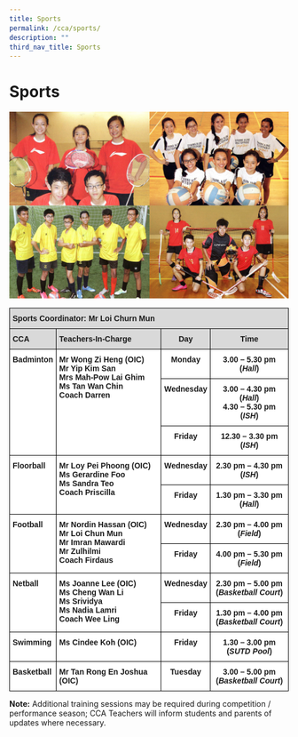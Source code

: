 ```yaml
---
title: Sports
permalink: /cca/sports/
description: ""
third_nav_title: Sports
---
```

Sports
======

![Sports](/images/Physical-Sports.jpg)

<style type="text/css">
.tg  {border-collapse:collapse;border-spacing:0;}
.tg td{border-color:black;border-style:solid;border-width:1px;font-family:Arial, sans-serif;font-size:14px;
  overflow:hidden;padding:10px 5px;word-break:normal;}
.tg th{border-color:black;border-style:solid;border-width:1px;font-family:Arial, sans-serif;font-size:14px;
  font-weight:normal;overflow:hidden;padding:10px 5px;word-break:normal;}
.tg .tg-xqm4{background-color:#D9D9D9;font-weight:bold;text-align:left;vertical-align:top}
.tg .tg-px6y{background-color:#D9D9D9;font-weight:bold;text-align:center;vertical-align:top}
.tg .tg-dgl5{background-color:#FFF;font-weight:bold;text-align:left;vertical-align:top}
.tg .tg-9hzb{background-color:#FFF;font-weight:bold;text-align:center;vertical-align:top}
</style>
<table class="tg">
<thead>
  <tr>
    <th class="tg-xqm4" colspan="4">Sports Coordinator: Mr Loi Churn Mun</th>
  </tr>
</thead>
<tbody>
  <tr>
    <td class="tg-xqm4">CCA</td>
    <td class="tg-xqm4">Teachers-In-Charge</td>
    <td class="tg-px6y">Day</td>
    <td class="tg-px6y">Time</td>
  </tr>
  <tr>
    <td class="tg-dgl5" rowspan="3">Badminton</td>
    <td class="tg-dgl5" rowspan="3">Mr Wong Zi Heng (OIC)<br>Mr Yip Kim San<br>Mrs Mah-Pow Lai Ghim<br>Ms Tan Wan Chin<br>Coach Darren</td>
    <td class="tg-9hzb">Monday</td>
    <td class="tg-9hzb">3.00 – 5.30 pm (<span style="font-style:italic">Hall</span>)</td>
  </tr>
  <tr>
    <td class="tg-9hzb">Wednesday</td>
    <td class="tg-9hzb">3.00 – 4.30 pm (<span style="font-style:italic">Hall</span>)<br>4.30 – 5.30 pm (<span style="font-style:italic">ISH</span>)</td>
  </tr>
  <tr>
    <td class="tg-9hzb">Friday</td>
    <td class="tg-9hzb">12.30 – 3.30 pm (<span style="font-style:italic">ISH</span>)</td>
  </tr>
  <tr>
    <td class="tg-dgl5" rowspan="2">Floorball</td>
    <td class="tg-dgl5" rowspan="2">Mr Loy Pei Phoong (OIC)<br>Ms Gerardine Foo<br>Ms Sandra Teo<br>Coach Priscilla</td>
    <td class="tg-9hzb">Wednesday</td>
    <td class="tg-9hzb">2.30 pm – 4.30 pm<br>(<span style="font-style:italic">ISH</span>)</td>
  </tr>
  <tr>
    <td class="tg-9hzb">Friday</td>
    <td class="tg-9hzb">1.30 pm – 3.30 pm<br>(<span style="font-style:italic">Hall</span>)</td>
  </tr>
  <tr>
    <td class="tg-dgl5" rowspan="2">Football</td>
    <td class="tg-dgl5" rowspan="2">Mr Nordin Hassan (OIC) 
			<br>Mr Loi Chun Mun<br>Mr Imran Mawardi<br>Mr Zulhilmi<br>Coach Firdaus</td>
    <td class="tg-9hzb">Wednesday</td>
    <td class="tg-9hzb">2.30 pm – 4.00 pm<br>(<span style="font-style:italic">Field</span>)</td>
  </tr>
  <tr>
    <td class="tg-9hzb">Friday</td>
    <td class="tg-9hzb">4.00 pm – 5.30 pm<br>(<span style="font-style:italic">Field</span>)</td>
  </tr>
  <tr>
    <td class="tg-dgl5" rowspan="2">Netball</td>
    <td class="tg-dgl5" rowspan="2">Ms Joanne Lee (OIC)<br>Ms Cheng Wan Li<br>Ms Srividya<br>Ms Nadia Lamri<br>Coach Wee Ling</td>
    <td class="tg-9hzb">Wednesday</td>
    <td class="tg-9hzb">2.30 pm – 5.00 pm <br>(<span style="font-style:italic">Basketball Court</span>)</td>
  </tr>
  <tr>
    <td class="tg-9hzb">Friday</td>
    <td class="tg-9hzb">1.30 pm – 4.00 pm <br>(<span style="font-style:italic">Basketball Court</span>)</td>
  </tr>
  <tr>
    <td class="tg-dgl5">Swimming</td>
    <td class="tg-dgl5">Ms Cindee Koh (OIC)</td>
    <td class="tg-9hzb">Friday</td>
    <td class="tg-9hzb">1.30 – 3.00 pm<br>(<span style="font-style:italic">SUTD Pool</span>)</td>
  </tr>
  <tr>
    <td class="tg-dgl5"> Basketball<br></td>
    <td class="tg-dgl5">Mr Tan Rong En Joshua (OIC)<br> </td>
    <td class="tg-9hzb">Tuesday</td>
    <td class="tg-9hzb">3.00 – 5.00 pm<br>(<span style="font-style:italic">Basketball Court</span>)</td>
  </tr>
</tbody>
</table>

<b>Note:</b> Additional training sessions may be required during competition / performance season; CCA Teachers will inform students and parents of updates where necessary.
